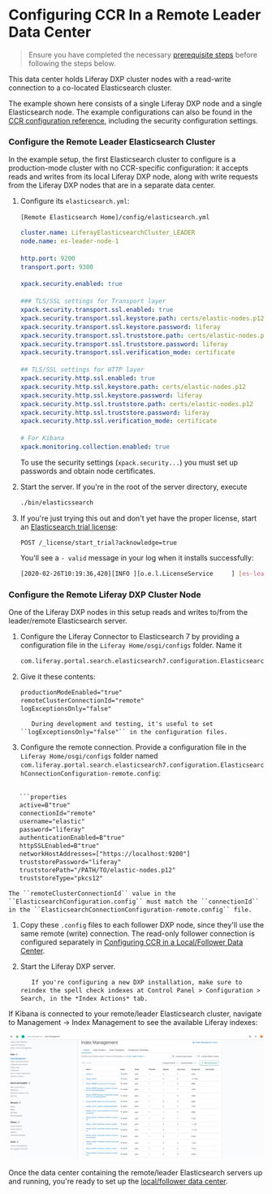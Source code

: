 # Configuring CCR In a Remote Leader Data Center

> Ensure you have completed the necessary [prerequisite steps](./configuring-an-example-ccr-installation-replicating-between-data-centers.md) before following the steps below.

This data center holds Liferay DXP cluster nodes with a read-write connection to a co-located Elasticsearch cluster.

The example shown here consists of a single Liferay DXP node and a single Elasticsearch node. The example configurations can also be found in the [CCR configuration reference](./ccr-basic-use-case-config-reference.md), including the security configuration settings.

### Configure the Remote Leader Elasticsearch Cluster

In the example setup, the first Elasticsearch cluster to configure is a production-mode cluster with no CCR-specific configuration: it accepts reads and writes from its local Liferay DXP node, along with write requests from the Liferay DXP nodes that are in a separate data center.

1. Configure its `elasticsearch.yml`:

   `[Remote Elasticsearch Home]/config/elasticsearch.yml`

   ```yaml
   cluster.name: LiferayElasticsearchCluster_LEADER
   node.name: es-leader-node-1

   http.port: 9200
   transport.port: 9300

   xpack.security.enabled: true

   ### TLS/SSL settings for Transport layer
   xpack.security.transport.ssl.enabled: true
   xpack.security.transport.ssl.keystore.path: certs/elastic-nodes.p12
   xpack.security.transport.ssl.keystore.password: liferay
   xpack.security.transport.ssl.truststore.path: certs/elastic-nodes.p12
   xpack.security.transport.ssl.truststore.password: liferay
   xpack.security.transport.ssl.verification_mode: certificate

   ## TLS/SSL settings for HTTP layer
   xpack.security.http.ssl.enabled: true
   xpack.security.http.ssl.keystore.path: certs/elastic-nodes.p12
   xpack.security.http.ssl.keystore.password: liferay
   xpack.security.http.ssl.truststore.path: certs/elastic-nodes.p12
   xpack.security.http.ssl.truststore.password: liferay
   xpack.security.http.ssl.verification_mode: certificate

   # For Kibana
   xpack.monitoring.collection.enabled: true
   ```

   To use the security settings (`xpack.security...`) you must set up passwords and obtain node certificates.

1. Start the server. If you're in the root of the server directory, execute

      ```bash
      ./bin/elasticssearch
      ```

1. If you're just trying this out and don't yet have the proper license, start an [Elasticsearch trial license](https://www.elastic.co/guide/en/elasticsearch/reference/7.x/start-trial.html):

   ```
   POST /_license/start_trial?acknowledge=true
   ```

   You'll see a `- valid` message in your log when it installs successfully: 

   ```bash
   [2020-02-26T10:19:36,420][INFO ][o.e.l.LicenseService     ] [es-leader-node-1] license [lf263a315-8da3-41f7-8622-lfd7cc14cae29] mode [trial] - valid
   ```

### Configure the Remote Liferay DXP Cluster Node

One of the Liferay DXP nodes in this setup reads and writes to/from the leader/remote Elasticsearch server.

1. Configure the Liferay Connector to Elasticsearch 7 by providing a configuration file in the `Liferay Home/osgi/configs` folder. Name it

   ```bash
   com.liferay.portal.search.elasticsearch7.configuration.ElasticsearchConfiguration.config
   ```

1. Give it these contents:

   ```properties
   productionModeEnabled="true"
   remoteClusterConnectionId="remote"
   logExceptionsOnly="false"
   ```

   ```tip::
      During development and testing, it's useful to set ``logExceptionsOnly="false"`` in the configuration files. 
   ```

1. Configure the remote connection. Provide a configuration file in the `Liferay Home/osgi/configs` folder named `com.liferay.portal.search.elasticsearch7.configuration.ElasticsearchConnectionConfiguration-remote.config`: 
```

   ```properties
   active=B"true"
   connectionId="remote"
   username="elastic"
   password="liferay"
   authenticationEnabled=B"true"
   httpSSLEnabled=B"true"
   networkHostAddresses=["https://localhost:9200"]
   truststorePassword="liferay"
   truststorePath="/PATH/TO/elastic-nodes.p12"
   truststoreType="pkcs12"
   ```

   ```important::
   The ``remoteClusterConnectionId`` value in the ``ElasticsearchConfiguration.config`` must match the ``connectionId`` in the ``ElasticsearchConnectionConfiguration-remote.config`` file. 
   ```

1. Copy these `.config` files to each follower DXP node, since they'll use the same remote (write) connection. The read-only follower connection is configured separately in [Configuring CCR in a Local/Follower Data Center](./configuring-ccr-in-a-local-follower-data-center.md).

1. Start the Liferay DXP server.

   ```important::
      If you're configuring a new DXP installation, make sure to reindex the spell check indexes at Control Panel > Configuration > Search, in the *Index Actions* tab.
   ```

If Kibana is connected to your remote/leader Elasticsearch cluster, navigate to Management &rarr; Index Management to see the available Liferay indexes:

![Inspect the leader indexes in Kibana 7.](./configuring-ccr-in-a-remote-leader-data-center/images/01.png)

Once the data center containing the remote/leader Elasticsearch servers up and running, you're ready to set up the [local/follower data center](./configuring-ccr-in-a-local-follower-data-center.md).
